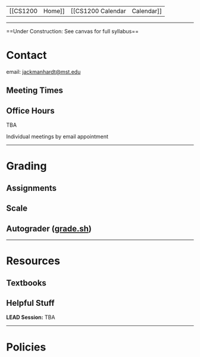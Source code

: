 
|  |  |  |  |
|----------|----------|----------|----------|
| [[CS1200|Home]] | [[CS1200 Calendar|Calendar]] | [[CS1200 Syllabus|Syllabus]] | [[Lecture Notes]] |

---

==Under Construction: See canvas for full syllabus==

# Contact
email: jackmanhardt@mst.edu

## Meeting Times



## Office Hours
TBA

Individual meetings by email appointment

---

# Grading

## Assignments


## Scale



## Autograder ([grade.sh](https://gitlab.com/classroomcode/grade-sh/grade-sh))

---

# Resources

## Textbooks


## Helpful Stuff

**LEAD Session:** TBA


---

# Policies




